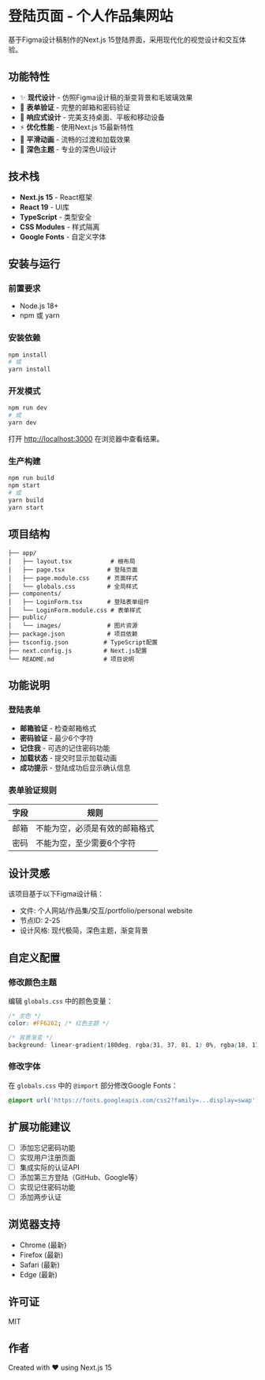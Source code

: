 # 登陆页面 - 个人作品集网站

基于Figma设计稿制作的Next.js 15登陆界面，采用现代化的视觉设计和交互体验。

## 功能特性

- ✨ **现代设计** - 仿照Figma设计稿的渐变背景和毛玻璃效果
- 🔐 **表单验证** - 完整的邮箱和密码验证
- 📱 **响应式设计** - 完美支持桌面、平板和移动设备
- ⚡ **优化性能** - 使用Next.js 15最新特性
- 🎨 **平滑动画** - 流畅的过渡和加载效果
- 🌙 **深色主题** - 专业的深色UI设计

## 技术栈

- **Next.js 15** - React框架
- **React 19** - UI库
- **TypeScript** - 类型安全
- **CSS Modules** - 样式隔离
- **Google Fonts** - 自定义字体

## 安装与运行

### 前置要求
- Node.js 18+
- npm 或 yarn

### 安装依赖

```bash
npm install
# 或
yarn install
```

### 开发模式

```bash
npm run dev
# 或
yarn dev
```

打开 [http://localhost:3000](http://localhost:3000) 在浏览器中查看结果。

### 生产构建

```bash
npm run build
npm start
# 或
yarn build
yarn start
```

## 项目结构

```
├── app/
│   ├── layout.tsx           # 根布局
│   ├── page.tsx            # 登陆页面
│   ├── page.module.css     # 页面样式
│   └── globals.css         # 全局样式
├── components/
│   ├── LoginForm.tsx       # 登陆表单组件
│   └── LoginForm.module.css # 表单样式
├── public/
│   └── images/             # 图片资源
├── package.json            # 项目依赖
├── tsconfig.json          # TypeScript配置
├── next.config.js         # Next.js配置
└── README.md              # 项目说明
```

## 功能说明

### 登陆表单
- **邮箱验证** - 检查邮箱格式
- **密码验证** - 最少6个字符
- **记住我** - 可选的记住密码功能
- **加载状态** - 提交时显示加载动画
- **成功提示** - 登陆成功后显示确认信息

### 表单验证规则

| 字段 | 规则 |
|------|------|
| 邮箱 | 不能为空，必须是有效的邮箱格式 |
| 密码 | 不能为空，至少需要6个字符 |

## 设计灵感

该项目基于以下Figma设计稿：
- 文件: 个人网站/作品集/交互/portfolio/personal website
- 节点ID: 2-25
- 设计风格: 现代极简，深色主题，渐变背景

## 自定义配置

### 修改颜色主题

编辑 `globals.css` 中的颜色变量：

```css
/* 主色 */
color: #FF6262; /* 红色主题 */

/* 背景渐变 */
background: linear-gradient(180deg, rgba(31, 37, 81, 1) 0%, rgba(18, 11, 79, 1) 100%);
```

### 修改字体

在 `globals.css` 中的 `@import` 部分修改Google Fonts：

```css
@import url('https://fonts.googleapis.com/css2?family=...display=swap');
```

## 扩展功能建议

- [ ] 添加忘记密码功能
- [ ] 实现用户注册页面
- [ ] 集成实际的认证API
- [ ] 添加第三方登陆（GitHub、Google等）
- [ ] 实现记住密码功能
- [ ] 添加两步认证

## 浏览器支持

- Chrome (最新)
- Firefox (最新)
- Safari (最新)
- Edge (最新)

## 许可证

MIT

## 作者

Created with ❤️ using Next.js 15
